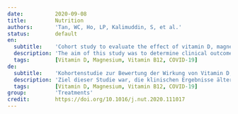 ```yaml
---
date:          2020-09-08
title:         Nutrition
authors:       'Tan, WC, Ho, LP, Kalimuddin, S, et al.'
status:        default
en:
  subtitle:    'Cohort study to evaluate the effect of vitamin D, magnesium, and vitamin B12 in combination on progression to severe outcomes in older patients with coronavirus (COVID-19)'
  description: 'The aim of this study was to determine clinical outcomes of older patients with coronavirus (COVID-19) who received a combination of vitamin D, magnesium, and vitamin B12 (DMB) compared with those who did not. We hypothesized that fewer patients administered this combination would require oxygen therapy, intensive care support, or a combination of both than those who did not. This was a cohort observational study of all consecutive hospitalized patients ≥ 50 y of age with COVID-19 in a tertiary academic hospital. Before April 6, 2020, no patients received the (DMB) combination. After this date, patients were administered 1000 IU/d oral vitamin D3, 150 mg/d oral magnesium, and 500 mcg/d oral vitamin B12 upon admission if they did not require oxygen therapy. Primary outcome was deterioration leading to any form of oxygen therapy, intensive care support, or both. Between January 15 and April 15, 2020, we identified 43 consecutive patients ≥50 y of age with COVID-19. Seventeen patients received DMB before onset of primary outcome and 26 patients did not. Baseline demographic characteristics between the two groups were significantly different by age. In univariate analysis, age and hypertension had a significant influence on outcome. After adjusting for age or hypertension separately in a multivariate analysis, the intervention group retained protective significance. Fewer treated patients than controls required initiation of oxygen therapy during hospitalization (17.6 vs 61.5%, P = 0.006). DMB exposure was associated with odds ratios of 0.13 (95% confidence interval [CI], 0.03-0.59) and 0.20 (95% CI, 0.04-0.93) for oxygen therapy, intensive care support, or both on univariate and multivariate analyses, respectively. A vitamin D / magnesium / vitamin B12 combination in older COVID-19 patients was associated with a significant reduction in the proportion of patients with clinical deterioration requiring oxygen support, intensive care support, or both. This study supports further larger randomized controlled trials to ascertain the full benefit of this combination in ameliorating the severity of COVID-19.'
  tags:        [Vitamin D, Magnesium, Vitamin B12, COVID-19]
de:
  subtitle:    'Kohortenstudie zur Bewertung der Wirkung von Vitamin D, Magnesium und Vitamin B12 in Kombination auf das Fortschreiten schwerer Erkrankungen bei älteren Patienten mit Coronavirus (COVID-19)'
  description: 'Ziel dieser Studie war, die klinischen Ergebnisse älterer Patienten mit Coronavirus (COVID-19) zu ermitteln, die eine Vitalstoff-Kombination aus Vitamin D, Magnesium und Vitamin B12 (DMB) erhielten. Die Mitglieder der Vergleichsgruppe erhielten DMB nicht. Wir stellten die Hypothese auf, dass weniger Patienten, denen diese Kombination verabreicht wurde, eine Sauerstofftherapie, intensivmedizinische Unterstützung oder eine Kombination aus beidem benötigen würden als Patienten, die DMB nicht erhielten. Wir führten eine Kohortenbeobachtungsstudie an allen konsekutiven hospitalisierten Patienten ≥ 50 Jahre mit COVID-19 in einem akademischen Tertiärkrankenhaus durch. Vor dem 6. April 2020 erhielt kein Patient DMB. Nach diesem Datum wurden den Patienten bei der Aufnahme 1000 IE/d orales Vitamin D3, 150 mg/d orales Magnesium und 500 mcg/d orales Vitamin B12 verabreicht, sofern sie keine Sauerstofftherapie benötigten. Der primäre Endpunkt war eine Verschlechterung des Zustands, die eine Sauerstofftherapie, intensivmedizinische Unterstützung oder beides erforderte. Zwischen dem 15. Januar und dem 15. April 2020 identifizierten wir 43 konsekutive Patienten im Alter von ≥ 50 Jahren mit COVID-19. 17 Patienten erhielten vor Auftreten des primären Ergebnisses DMB, 26 Patienten nicht. Die demografischen Ausgangscharakteristika zwischen den beiden Gruppen unterschieden sich signifikant nach Alter. In der univariaten Analyse hatten  Alter und Bluthochdruck einen signifikanten Einfluss auf das Ergebnis. Nach separater Anpassung für Alter oder Bluthochdruck in einer multivariaten Analyse war die DMP-Interventionsgruppe signifikant geschützt. In der DMP-Interventionsgruppe musste während des Krankenhausaufenthalts seltener eine Sauerstofftherapie eingeleitet werden (17,6 vs. 61,5 %, P = 0,006) als in der Kontrollgruppe. Die DMB-Exposition war mit Odds Ratios von 0,13 (95 % Konfidenzintervall [KI], 0,03-0,59) und 0,20 (95 % KI, 0,04-0,93) für eine Sauerstofftherapie, intensivmedizinische Unterstützung oder beides in univariaten oder multivariaten Analysen verbunden. Eine Vitamin D/Magnesium/Vitamin B12-Kombination war bei älteren COVID-19-Patienten mit einer signifikanten Verringerung des Anteils der Patienten mit klinischer Verschlechterung verbunden, die eine Sauerstofftherapie, eine intensivmedizinische Betreuung oder beides benötigten. Diese Studie unterstützt weitere größere randomisierte kontrollierte Studien, um den vollen Nutzen dieser Kombination bei der Verbesserung des Schweregrads von COVID-19 zu ermitteln.' 
  tags:        [Vitamin D, Magnesium, Vitamin B12, COVID-19]
group:         'Treatments'
credit:        https://doi.org/10.1016/j.nut.2020.111017
---
```

